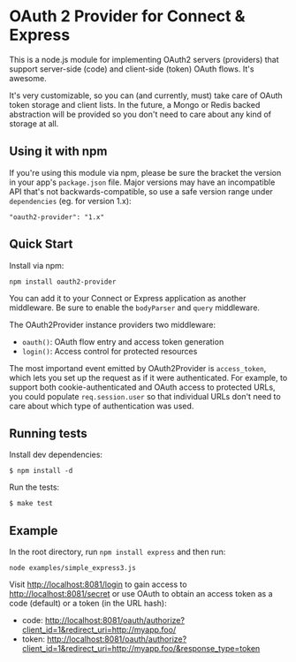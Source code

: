 # OAuth 2 Provider for Connect & Express

This is a node.js module for implementing OAuth2 servers (providers)
that support server-side (code) and client-side (token) OAuth flows.  It's awesome.

It's very customizable, so you can (and currently, must) take care of
OAuth token storage and client lists. In the future, a Mongo or Redis
backed abstraction will be provided so you don't need to care about
any kind of storage at all.

## Using it with npm

If you're using this module via npm, please be sure the bracket the
version in your app's `package.json` file. Major versions may have an
incompatible API that's not backwards-compatible, so use a safe version
range under `dependencies` (eg. for version 1.x):

    "oauth2-provider": "1.x"

## Quick Start

Install via npm:

    npm install oauth2-provider

You can add it to your Connect or Express application as another middleware.
Be sure to enable the `bodyParser` and `query` middleware.

The OAuth2Provider instance providers two middleware:

* `oauth()`: OAuth flow entry and access token generation
* `login()`: Access control for protected resources

The most importand event emitted by OAuth2Provider is `access_token`, which
lets you set up the request as if it were authenticated. For example, to
support both cookie-authenticated and OAuth access to protected URLs, you
could populate `req.session.user` so that individual URLs don't need to
care about which type of authentication was used.

## Running tests

  Install dev dependencies:
  
    $ npm install -d

  Run the tests:

    $ make test

## Example

In the root directory, run `npm install express` and then run:

    node examples/simple_express3.js

Visit <http://localhost:8081/login> to gain access to
<http://localhost:8081/secret> or use OAuth to obtain an access token as a code (default) or a token (in the URL hash):

  - code: <http://localhost:8081/oauth/authorize?client_id=1&redirect_uri=http://myapp.foo/>
  - token: <http://localhost:8081/oauth/authorize?client_id=1&redirect_uri=http://myapp.foo/&response_type=token>
